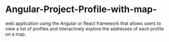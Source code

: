 # Angular-Project-Profile-with-map-
web application using the Angular or React framework that allows users to view a list of profiles and interactively explore the addresses of each profile on a map. 
